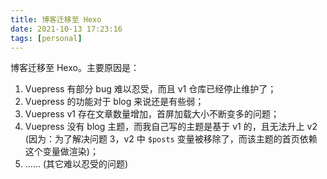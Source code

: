 ```yaml
---
title: 博客迁移至 Hexo
date: 2021-10-13 17:23:16
tags: [personal]
---
```


博客迁移至 Hexo。主要原因是：

1. Vuepress 有部分 bug 难以忍受，而且 v1 仓库已经停止维护了；
2. Vuepress 的功能对于 blog 来说还是有些弱；
3. Vuepress v1 存在文章数量增加，首屏加载大小不断变多的问题；
4. Vuepress 没有 blog 主题，而我自己写的主题是基于 v1 的，且无法升上 v2 (因为：为了解决问题 3，v2 中 `$posts` 变量被移除了，而该主题的首页依赖这个变量做渲染)；
5. ...... (其它难以忍受的问题)
